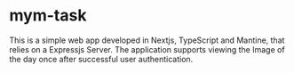 # mym-task

This is a simple web app developed in Nextjs, TypeScript and Mantine, that relies on a Expressjs Server. The application supports viewing the Image of the day once after successful user authentication.

